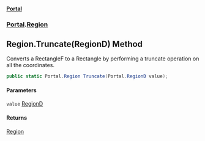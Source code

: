 #### [Portal](index.md 'index')
### [Portal](Portal.md 'Portal').[Region](Region.md 'Portal.Region')

## Region.Truncate(RegionD) Method

Converts a RectangleF to a Rectangle by performing a truncate operation on all the coordinates.

```csharp
public static Portal.Region Truncate(Portal.RegionD value);
```
#### Parameters

<a name='Portal.Region.Truncate(Portal.RegionD).value'></a>

`value` [RegionD](RegionD.md 'Portal.RegionD')

#### Returns
[Region](Region.md 'Portal.Region')